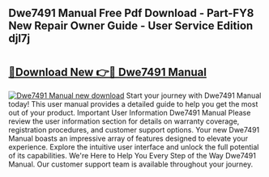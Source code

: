 ## Dwe7491 Manual Free Pdf Download - Part-FY8 New Repair Owner Guide - User Service Edition djl7j

# <h2><a href="http://bc27750.oget.top/?id=Dwe7491+Manual">🔗Download New 👉🔴 Dwe7491 Manual</a></h2>

[![Dwe7491 Manual new download](https://i.imgur.com/5g1atiW.png)](http://bc27750.oget.top/?id=Dwe7491+Manual)
Start your journey with Dwe7491 Manual today! This user manual provides a detailed guide to help you get the most out of your product. Important User Information Dwe7491 Manual Please review the user information section for details on warranty coverage, registration procedures, and customer support options. Your new Dwe7491 Manual boasts an impressive array of features designed to elevate your experience. Explore the intuitive user interface and unlock the full potential of its capabilities. We're Here to Help You Every Step of the Way Dwe7491 Manual. Our customer support team is available throughout your journey.
